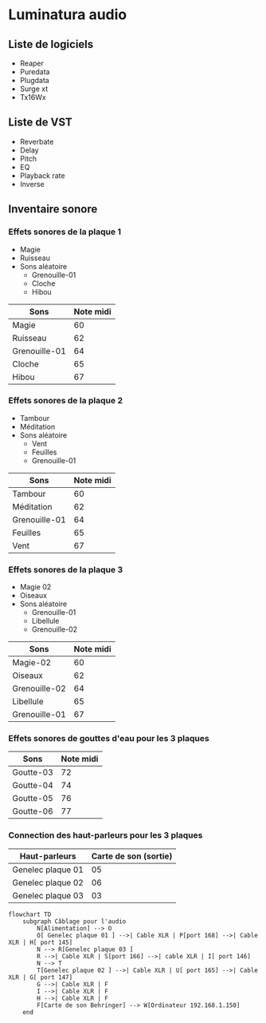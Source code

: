 # Luminatura audio

## Liste de logiciels

* Reaper
* Puredata
* Plugdata
* Surge xt
* Tx16Wx

## Liste de VST

* Reverbate
* Delay
* Pitch
* EQ
* Playback rate
* Inverse

## Inventaire sonore

### Effets sonores de la plaque 1
* Magie
* Ruisseau
* Sons aléatoire
  * Grenouille-01
  * Cloche
  * Hibou

| Sons     | Note midi |
| -------- | --------- |
| Magie | 60  |
| Ruisseau | 62  |
| Grenouille-01 | 64  |
| Cloche | 65   |
| Hibou | 67  |

 ### Effets sonores de la plaque 2
 
* Tambour
* Méditation
* Sons aléatoire
  * Vent
  * Feuilles
  * Grenouille-01

| Sons     | Note midi |
| -------- | --------- |
| Tambour | 60  |
| Méditation | 62  |
| Grenouille-01 | 64  |
| Feuilles | 65   |
| Vent | 67  |


### Effets sonores de la plaque 3

* Magie 02
* Oiseaux
* Sons aléatoire
    * Grenouille-01
    * Libellule
    * Grenouille-02

| Sons     | Note midi |
| -------- | --------- |
| Magie-02 | 60  |
| Oiseaux | 62  |
| Grenouille-02 | 64  |
| Libellule | 65   |
| Grenouille-01 | 67  |

### Effets sonores de gouttes d'eau pour les 3 plaques

| Sons     | Note midi |
| -------- | --------- |
| Goutte-03 | 72  |
| Goutte-04 | 74  |
| Goutte-05 | 76  |
| Goutte-06 | 77   |

### Connection des haut-parleurs pour les 3 plaques

| Haut-parleurs     | Carte de son (sortie) |
| ----------------- | --------------------- |
| Genelec plaque 01 | 05                    |
| Genelec plaque 02 | 06                    |
| Genelec plaque 03 | 03                    |

```mermaid
flowchart TD
    subgraph Câblage pour l'audio
        N[Alimentation] --> O
        O[ Genelec plaque 01 ] -->| Cable XLR | P[port 168] -->| Cable XLR | H[ port 145]
        N --> R[Genelec plaque 03 ]
        R -->| Cable XLR | S[port 166] -->| cable XLR | I[ port 146]
        N --> T
        T[Genelec plaque 02 ] -->| Cable XLR | U[ port 165] -->| Cable XLR | G[ port 147]
        G -->| Cable XLR | F
        I -->| Cable XLR | F
        H -->| Cable XLR | F
        F[Carte de son Behringer] --> W[Ordinateur 192.168.1.150]
    end
```
